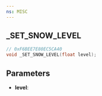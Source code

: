```yaml
---
ns: MISC
---
```

## _SET_SNOW_LEVEL

```c
// 0xF6BEE7E80EC5CA40
void _SET_SNOW_LEVEL(float level);
```

## Parameters
* **level**:
